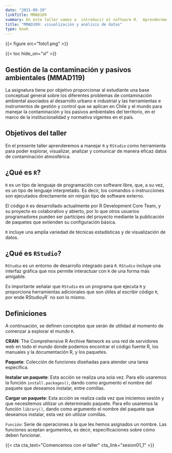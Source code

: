 ```yaml
---
date: "2021-09-19"
linkTitle: MMAD109
summary: En este taller vamos a  introducir el software R.  Aprenderemos herramientas básicas para la visualización y el análisis de datos. Finalmente, aprenderemos a realizar informes automáticos.
title: "MMAD109: visualización y análisis de datos"
type: book
---
```


{{< figure src="foto1.png" >}}

{{< toc hide_on="xl" >}}


##  Gestión de la contaminación y pasivos ambientales (MMAD119)

La asignatura tiene por objetivo proporcionar al estudiante una base conceptual general sobre los diferentes problemas de contaminación ambiental asociados al desarrollo urbano e industrial y las herramientas e instrumentos de gestión y control que se aplican en Chile y el mundo para manejar la contaminación y los pasivos ambientales del territorio, en el marco de la institucionalidad y normativa vigentes en el país.

## Objetivos del taller

En el presente taller aprenderemos a manejar `R` y `RStudio` como herramienta para poder explorar, visualizar, analizar y comunicar de manera eficaz datos de contaminación atmosférica. 

## ¿Qué es `R`?

`R`  es un tipo de lenguaje de programación con software libre, que, a su vez, es un tipo de lenguaje interpretado. Es decir, los comandos o instrucciones son ejecutados directamente sin ningún tipo de software externo.

El código `R`   es desarrollado actualmente por R Development Core Team, y su proyecto es colaborativo y abierto, por lo que otros usuarios programadores pueden ser partícipes del proyecto mediante la publicación de paquetes que extienden su configuración básica. 

`R`  incluye una amplia variedad de técnicas estadísticas y de visualización de datos.


## ¿Qué es `RStudio`?

`RStudio` es un entorno de desarrollo integrado para `R`. `RStudio` incluye una interfaz gráfica que nos permite interactuar con `R` de una forma más amigable. 

Es importante señalar que `RStudio` es un programa que ejecuta `R` y proporciona herramientas adicionales que son útiles al escribir código `R`, por ende RStudio` y `R` no son lo mismo.


## Definiciones

A continuación, se definen conceptos que serán de utilidad al momento de comenzar a explorar el mundo `R`.

**CRAN**:  The Comprehensive R Archive Network es una red de servidores web en todo el mundo donde podemos encontrar el código fuente R, los manuales y la documentación R, y los paquetes.

**Paquete**: Colección de funciones diseñadas para atender una tarea específica. 

**Instalar un paquete**: Esta acción se realiza una sola vez. Para ello usaremos la función `install.packages()`, dando como argumento el nombre del paquete que deseamos instalar, entre comillas. 

**Cargar  un paquete**: Esta acción se realiza cada vez que iniciemos sesión y que necesitemos utilizar un determinado paquete. Para ello usaremos la función `library()`, dando como argumento el nombre del paquete que deseamos instalar, esta vez sin utilizar comillas. 

`Función`: Serie de operaciones a la que les hemos asignados un nombre. Las funciones aceptan argumentos, es decir, especificaciones sobre cómo deben funcionar.


{{< cta cta_text="Comencemos con el taller" cta_link="sesion01_1" >}}

